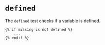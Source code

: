 # `defined`
The `defined` test checks if a variable is defined.
```twig
{% if missing is not defined %}
	...
{% endif %}
```